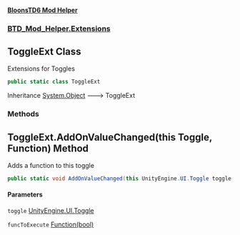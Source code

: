 #### [BloonsTD6 Mod Helper](README.md 'README')
### [BTD_Mod_Helper.Extensions](README.md#BTD_Mod_Helper.Extensions 'BTD_Mod_Helper.Extensions')

## ToggleExt Class

Extensions for Toggles

```csharp
public static class ToggleExt
```

Inheritance [System.Object](https://docs.microsoft.com/en-us/dotnet/api/System.Object 'System.Object') &#129106; ToggleExt
### Methods

<a name='BTD_Mod_Helper.Extensions.ToggleExt.AddOnValueChanged(thisUnityEngine.UI.Toggle,BTD_Mod_Helper.Extensions.ToggleEventExt.Function)'></a>

## ToggleExt.AddOnValueChanged(this Toggle, Function) Method

Adds a function to this toggle

```csharp
public static void AddOnValueChanged(this UnityEngine.UI.Toggle toggle, BTD_Mod_Helper.Extensions.ToggleEventExt.Function funcToExecute);
```
#### Parameters

<a name='BTD_Mod_Helper.Extensions.ToggleExt.AddOnValueChanged(thisUnityEngine.UI.Toggle,BTD_Mod_Helper.Extensions.ToggleEventExt.Function).toggle'></a>

`toggle` [UnityEngine.UI.Toggle](https://docs.microsoft.com/en-us/dotnet/api/UnityEngine.UI.Toggle 'UnityEngine.UI.Toggle')

<a name='BTD_Mod_Helper.Extensions.ToggleExt.AddOnValueChanged(thisUnityEngine.UI.Toggle,BTD_Mod_Helper.Extensions.ToggleEventExt.Function).funcToExecute'></a>

`funcToExecute` [Function(bool)](BTD_Mod_Helper.Extensions.ToggleEventExt.Function(bool).md 'BTD_Mod_Helper.Extensions.ToggleEventExt.Function(bool)')